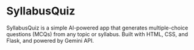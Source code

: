 # SyllabusQuiz
SyllabusQuiz is a simple AI-powered app that generates multiple-choice questions (MCQs) from any topic or syllabus. Built with HTML, CSS, and Flask, and powered by Gemini API.
